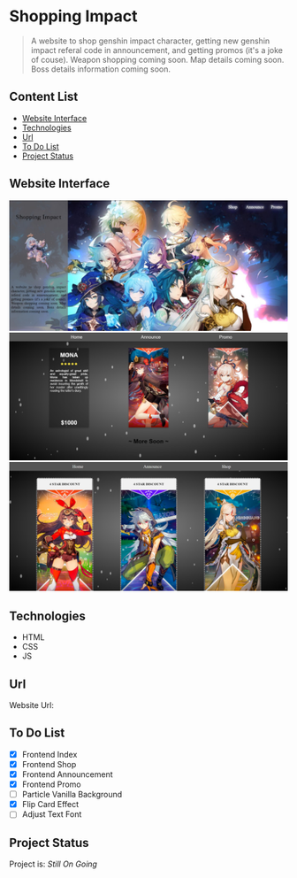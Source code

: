 # Shopping Impact
> A website to shop genshin impact character, getting new genshin impact referal code in announcement, and getting promos (it's a joke of couse). Weapon shopping coming soon. Map details coming soon. Boss details information coming soon.

## Content List
* [Website Interface](#website-interface)
* [Technologies](#technologies)
* [Url](#url)
* [To Do List](#to-do-list)
* [Project Status](#project-status)


## Website Interface
![index](./img/main.jpg)
![shop](./img/shop.jpg)
![promo](./img/promo.jpg)

## Technologies
* HTML
* CSS
* JS

## Url
Website Url:

## To Do List
- [x] Frontend Index
- [x] Frontend Shop
- [x] Frontend Announcement
- [x] Frontend Promo
- [ ] Particle Vanilla Background
- [x] Flip Card Effect
- [ ] Adjust Text Font

## Project Status
Project is: _Still On Going_
